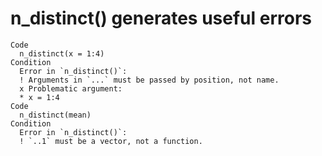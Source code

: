 # n_distinct() generates useful errors

    Code
      n_distinct(x = 1:4)
    Condition
      Error in `n_distinct()`:
      ! Arguments in `...` must be passed by position, not name.
      x Problematic argument:
      * x = 1:4
    Code
      n_distinct(mean)
    Condition
      Error in `n_distinct()`:
      ! `..1` must be a vector, not a function.

